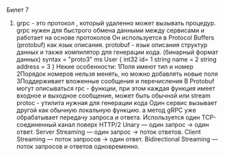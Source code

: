 Билет 7 
1) grpc - это протокол , который удаленно может вызывать процедур.
grpc нужен для быстрого обмена данными между сервисами и работает на основе протоколов
Он используется в Protocol Buffers (protobuf) как язык описания.
protobuf - язык описания структур данных и также компилятор для генерации кода. (бинарный формат данных) 
syntax = "proto3"
ms User {
int32 id= 1
string name = 2
string address = 3
}
Некие особенности:
1Поля имеют тип и номер 
2Порядок номеров нельзя менять, но можно добавлять новые поля
3Поддерживает вложенные сообщения и перечисления
В Protobuf могут описываться rpc - функции, при  этом каждая функция имеет входное и выходное сообщение, может быть обычной или stream
protoc - утилита нужная для генерации кода
Один сервис вызывает другой как обычную локальную функцию. а метод gRPC уже обрабатывает передачу запроса и ответа.
Используется один TCP-соединенный канал поверх HTTP/2
Unary — один запрос → один ответ.
Server Streaming — один запрос → поток ответов.
Client Streaming — поток запросов → один ответ.
Bidirectional Streaming — поток запросов и ответов одновременно.


 
